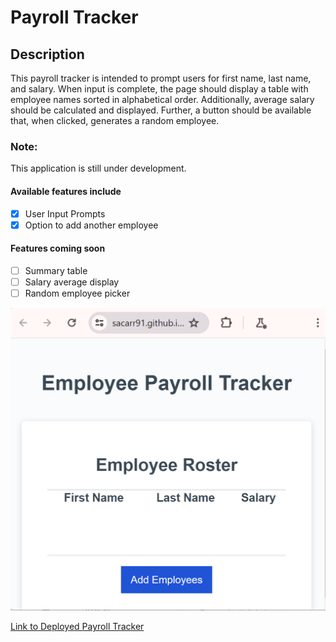 # Payroll Tracker

## Description
This payroll tracker is intended to prompt users for first name, last name, and salary.
When input is complete, the page should display a table with employee names sorted in alphabetical order.
Additionally, average salary should be calculated and displayed.
Further, a button should be available that, when clicked, generates a random employee.

### Note:
This application is still under development. 
#### Available features include
- [x] User Input Prompts
- [x] Option to add another employee
#### Features coming soon
- [ ] Summary table
- [ ] Salary average display
- [ ] Random employee picker

![screenshot of deployed page](./assets/Screenshot%202024-03-24%20222325.png)

[Link to Deployed Payroll Tracker](https://sacarr91.github.io/payroll-tracker/)
